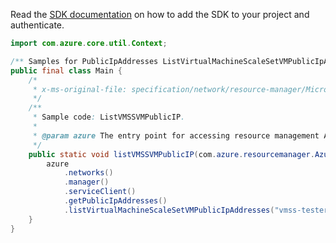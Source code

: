 Read the [SDK documentation](https://github.com/Azure/azure-sdk-for-java/blob/azure-resourcemanager_2.14.0/sdk/resourcemanager/azure-resourcemanager/README.md) on how to add the SDK to your project and authenticate.

```java
import com.azure.core.util.Context;

/** Samples for PublicIpAddresses ListVirtualMachineScaleSetVMPublicIpAddresses. */
public final class Main {
    /*
     * x-ms-original-file: specification/network/resource-manager/Microsoft.Network/stable/2021-05-01/examples/VmssVmPublicIpList.json
     */
    /**
     * Sample code: ListVMSSVMPublicIP.
     *
     * @param azure The entry point for accessing resource management APIs in Azure.
     */
    public static void listVMSSVMPublicIP(com.azure.resourcemanager.AzureResourceManager azure) {
        azure
            .networks()
            .manager()
            .serviceClient()
            .getPublicIpAddresses()
            .listVirtualMachineScaleSetVMPublicIpAddresses("vmss-tester", "vmss1", "1", "nic1", "ip1", Context.NONE);
    }
}
```

